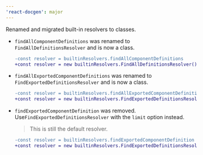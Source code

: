 ```yaml
---
'react-docgen': major
---
```


Renamed and migrated built-in resolvers to classes.

- `findAllComponentDefinitions` was renamed to `FindAllDefinitionsResolver` and
  is now a class.

  ```diff
  -const resolver = builtinResolvers.findAllComponentDefinitions
  +const resolver = new builtinResolvers.FindAllDefinitionsResolver()
  ```

- `findAllExportedComponentDefinitions` was renamed to
  `FindExportedDefinitionsResolver` and is now a class.

  ```diff
  -const resolver = builtinResolvers.findAllExportedComponentDefinitions
  +const resolver = new builtinResolvers.FindExportedDefinitionsResolver()
  ```

- `findExportedComponentDefinition` was removed.
  Use`FindExportedDefinitionsResolver` with the `limit` option instead.

  > This is still the default resolver.

  ```diff
  -const resolver = builtinResolvers.findExportedComponentDefinition
  +const resolver = new builtinResolvers.FindExportedDefinitionsResolver({ limit: 1 })
  ```

